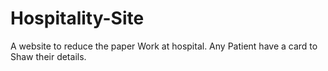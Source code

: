 # Hospitality-Site
A website to reduce the paper Work at hospital. Any Patient have a card to Shaw their details.
